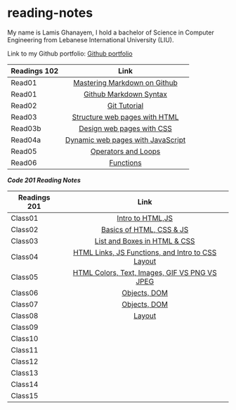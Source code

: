 # reading-notes

My name is Lamis Ghanayem, I hold a bachelor of Science in Computer Engineering from Lebanese International University (LIU).

Link to my Github portfolio:
[Github portfolio](https://github.com/lamisghanayem)

| Readings 102 |      Link                                                                                    |
|----------    |:-------------:                                                                               |
| Read01       |  [Mastering Markdown on Github](https://lamisghanayem.github.io/Reading-notes/Read01-GithubMarkdownSyntax)      |  
| Read01       |  [Github Markdown Syntax](https://lamisghanayem.github.io/Reading-notes/Read01-MasteringMarkdown)   |
| Read02       |  [Git Tutorial](https://lamisghanayem.github.io/Reading-notes/Read02-GitIntro)                                  |  
| Read03       |  [Structure web pages with HTML](https://lamisghanayem.github.io/Reading-notes/Read03-StructurewebpageswithHTML)                                  |  
| Read03b      |  [Design web pages with CSS](https://lamisghanayem.github.io/Reading-notes/Read03-StructurewebpageswithHTML)                                  |  
| Read04a      |  [Dynamic web pages with JavaScript](https://lamisghanayem.github.io/Reading-notes/Read04a)                                  |  
| Read05       |  [Operators and Loops](https://lamisghanayem.github.io/Reading-notes/Read05)                                  | 
| Read06       |  [Functions](https://lamisghanayem.github.io/Reading-notes/Read06)                                  |


**_Code 201 Reading Notes_**

| Readings 201  |      Link                                  |
|----------     |:-------------:                             |
| Class01       |  [Intro to HTML,JS](https://lamisghanayem.github.io/Reading-notes/Class01)                                                     |  
| Class02       |  [Basics of HTML, CSS & JS](https://lamisghanayem.github.io/Reading-notes/Class02)                                          |
| Class03       |     [List and Boxes in HTML & CSS](https://lamisghanayem.github.io/Reading-notes/Class03)                                       |  
| Class04       |  [HTML Links, JS Functions, and Intro to CSS Layout](https://lamisghanayem.github.io/Reading-notes/Class04)                                                     |  
| Class05       |  [HTML Colors, Text, Images, GIF VS PNG VS JPEG ](https://lamisghanayem.github.io/Reading-notes/Class05)                                        |
| Class06       | [Objects, DOM](https://lamisghanayem.github.io/Reading-notes/Class06)                                         |  
| Class07       |  [Objects, DOM](https://lamisghanayem.github.io/Reading-notes/Class07)                                           |
| Class08       |  [Layout ](https://lamisghanayem.github.io/Reading-notes/Class08)                                           |  
| Class09       |                                            |  
| Class10       |                                            |
| Class11       |                                            |
| Class12       |                                            |
| Class13       |                                            |
| Class14       |                                            |
| Class15       |                                            |  

